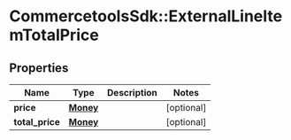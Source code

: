 # CommercetoolsSdk::ExternalLineItemTotalPrice

## Properties
Name | Type | Description | Notes
------------ | ------------- | ------------- | -------------
**price** | [**Money**](Money.md) |  | [optional] 
**total_price** | [**Money**](Money.md) |  | [optional] 

